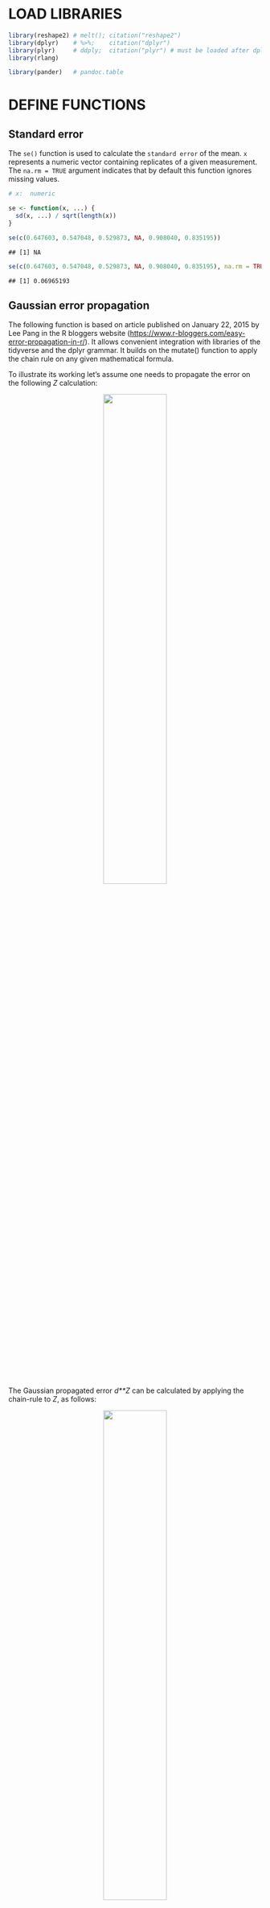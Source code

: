 # LOAD LIBRARIES

``` r
library(reshape2) # melt(); citation("reshape2")
library(dplyr)    # %>%;    citation("dplyr")
library(plyr)     # ddply;  citation("plyr") # must be loaded after dplyr
library(rlang)

library(pander)   # pandoc.table
```

# DEFINE FUNCTIONS

## Standard error

The `se()` function is used to calculate the `standard error` of the
mean. `x` represents a numeric vector containing replicates of a given
measurement. The `na.rm = TRUE` argument indicates that by default this
function ignores missing values.

``` r
# x:  numeric

se <- function(x, ...) {
  sd(x, ...) / sqrt(length(x))
}
```

``` r
se(c(0.647603, 0.547048, 0.529873, NA, 0.908040, 0.835195))
```

    ## [1] NA

``` r
se(c(0.647603, 0.547048, 0.529873, NA, 0.908040, 0.835195), na.rm = TRUE)
```

    ## [1] 0.06965193

## Gaussian error propagation

The following function is based on article published on January 22, 2015
by Lee Pang in the R bloggers website
(<https://www.r-bloggers.com/easy-error-propagation-in-r/>). It allows
convenient integration with libraries of the tidyverse and the dplyr
grammar. It builds on the mutate() function to apply the chain rule on
any given mathematical formula.

To illustrate its working let’s assume one needs to propagate the error
on the following *Z* calculation:

<!-- $$ -->
<!-- Z = \frac{(X-Y)}{(X+Y)^2} -->
<!-- $$ -->
<center style="margin-bottom: 25px;">
<img src="images/eq_Z_18px.png" style="display: block; margin-left: auto; margin-right: auto; width: 50%;" />
</center>

The Gaussian propagated error *d**Z* can be calculated by applying the
chain-rule to *Z*, as follows:

<!-- $$ -->
<!-- dZ = \sqrt{ -->
<!--   \left\{ dX*\left[         \frac{1}{(X + Y)^2} - (X - Y) * \frac{2 * (X + Y)}{\left[(X + Y)^2 \right]^2} \right]         \right\}^2 + -->
<!--   \left\{ dY*\left[ -\left( \frac{1}{(X + Y)^2} + (X - Y) * \frac{2 * (X + Y)}{\left[(X + Y)^2 \right]^2} \right) \right] \right\}^2 -->
<!-- } -->
<!-- $$ -->
<center style="margin-bottom: 25px;">
<img src="images/eq_dZ_24px.png" style="display: block; margin-left: auto; margin-right: auto; width: 50%;" />
</center>

The `mutate_with_error()` receives any given formula, construct the
respective formula for error propagation and returns the results of both
calculations. For this two arguments must be input to the
`mutate_with_error()` function. First, the `.data` argument receives a
`data.frame` containing the mean values to be used in the calculation
(i.e. *X* and *Y* in the example above) plus the standard error of these
means (i.e. *d**X* and *d**Y*) as individual columns. This nomenclature
is important: all columns containing standard errors must be named with
*d* appended to its respective mean values column. Then `f` receives a
`formula` object indicating the calculation to be done. *Vide* below for
more details on the structure of the datasets.

Inside the `mutate_with_error()` function we have the `exprs` object
which is a list of the two calculations to be done - the value of
interest and the propagated error. First, the `deparse(f[[3]])` command
transform the right-hand side of the formula `f` into a `character`
string. Then, a new `character` string is constructed containing the
full right-hand side of the formula that will be used to calculated the
propagated error (*vide* below). Finally, the left-hand side of the new
error propagation formula is created by appending the character *d* to
the original formula left-hand side (i.e. *Z* becomes *d**Z*). The
`mutate_with_error()` run these commands and return the results of the
calculation defined by the formula and its associated propagated error
appended to `.data`.

``` r
# .data: data.frame
#     f: formula
mutate_with_error = function(.data, f) {
  require(dplyr)
  
  exprs = list(
    # expression to compute new variable values
    deparse(f[[3]]),
    
    # expression to compute new variable errors
    sapply(all.vars(f[[3]]), function(v) {
      dfdp = deparse(D(f[[3]], v))
      sprintf('(d%s*(%s))^2', v, dfdp)
    }) %>%
      paste(collapse='+') %>%
      sprintf('sqrt(%s)', .)
  )
  
  names(exprs) = c(
    deparse(f[[2]]),                 # unchanged names
    sprintf('d%s', deparse(f[[2]]))  # 'd' appended to the names
  )
  
  # MATHEMAGICS!
  .data[names(exprs)] <- lapply(exprs , function(x) { eval(parse(text= x), envir = .data) })
  #.data %>% mutate_(.dots=exprs) #### -> mutate_() is deprecated, figure out how to fix.
  
  .data
}
```

``` r
data.frame(X = c(0.647, 0.547, 0.529, 0.908, 0.835), Y = c(1.072, 0.905, 0.877, 1.503, 1.383)) %>%
  summarise(dX = se(X), dY = se(Y), X = mean(X), Y = mean(Y)) %>%
  mutate_with_error(Z ~ (X-Y)/(X+Y)^2) %>%
  select(X, dX, Y, dY, Z, dZ)
```

# LOAD DATA

The sections below demonstrates the procedure for calculating
*K*<sub>*s*</sub>, *K*<sub>*d*</sub> and *R**G**R*<sup>*S**T**R*</sup>
using data from Ishihara et al., 2017.

Datasets from the original publication are available online at \[LINK\].
Datasets are expected to contain replicate measurements as rows,
metadata information and measurement values as columns. Data from
Ishihara et al., 2017 is composed by replicate measurements from three
independent experiments (`Exp`) done in various genotypes (`Genotype`)
at different time points (`time`). It contains measurements of 13C
labelling alanine and serine enrichments in proteins (`Prot_Ala` and
`Prot_Ser`) and in free amino acids (`Free_Ala` and `Free_Ser`) plus
glucose enrichment in cell walls (`Glc`). \[NEED TO CHECK THE TEXT
ITSELF, PHRASE BETTER\]

-   All missing values should be set as `NA` in your original table
-   `CSV` files are a convenient way of loading data to R.

``` r
ishihara2017_data <- read.csv2("data/KDKSRGR_13C.enrichment[3].csv")

# check data structure
str(ishihara2017_data)
```

    ## 'data.frame':    117 obs. of  8 variables:
    ##  $ Genotype: chr  "Ang0" "Bsch2" "Bu2" "Col0" ...
    ##  $ Exp     : chr  "Exp1" "Exp1" "Exp1" "Exp1" ...
    ##  $ time    : int  0 0 0 0 0 0 0 0 0 0 ...
    ##  $ Prot_Ala: num  0.00827 0.00999 0 0.01054 0 ...
    ##  $ Prot_Ser: num  0.01137 0.01236 0.00932 0.01314 0 ...
    ##  $ Free_Ala: num  0.0126 0.0129 0.0119 0.0114 0.0164 ...
    ##  $ Free_Ser: num  0.00757 0.00637 0.00664 0.00782 0.01192 ...
    ##  $ Glc     : num  0.0361 0.0422 0.0343 0.0363 0.0344 ...

# PREPARE DATA

There are many different ways in which R can prepare datasets.
Nevertheless, the important bits are: the data must be summarised -
i.e. the mean and standard error of the mean should be used below which
must be placed in individual columns with names as indicated above.

``` r
vars_prot <- c("Prot_Ala", "Prot_Ser")
vars_free <- c("Free_Ala", "Free_Ser")
vars_glc  <- c("Glc")
vars_id   <- c("Genotype", "time")

ishihara2017_summary <- ishihara2017_data %>%
  #ddply(.(Genotype, time), function(each.data) {
  ddply(as.quoted(vars_id), function(each.data) {
    ldply(c(vars_prot, vars_free, vars_glc), function(each_var) {
      rbind(
        data.frame(variable = each_var,              value = mean(each.data[,each_var], na.rm = T)),
        data.frame(variable = paste0("d", each_var), value =   se(each.data[,each_var], na.rm = T))
      )
    })
  }) %>%
  #dcast(Genotype + time ~ variable)
  dcast(paste(paste(vars_id, collapse = " + "), "variable", sep = " ~ "))

ishihara2017_summary
```

# PULSE EXPERIMENTS

## Estimation of KS

We calculate the average enrichment of free labelled alanine and serine
at ZT24 and then the *K*<sub>*S*</sub> - using Gaussian error
propagation (REF). Data table is cast back into wide format prior to
calculations.

``` r
ishihara_KS <- ishihara2017_summary %>%
  subset(time == 24) %>%
  mutate_with_error( SAt1t2 ~ (Free_Ala + Free_Ser) / 2 ) %>%  # calculate the correction factor
  mutate_with_error( KS_Ala ~ (Prot_Ala / SAt1t2) ) %>%        # calculate KS for Alanine
  mutate_with_error( KS_Ser ~ (Prot_Ser / SAt1t2) ) %>%        # calculate KS for Serine
  select(
    -all_of(c( # remove unwanted columns
      "time",
      c(vars_prot, vars_free, vars_glc, "SAt1t2"),
      paste0("d", c(vars_prot, vars_free, vars_glc, "SAt1t2"))
    ))
  )

ishihara_KS
```

## Estimation of RGRSTR

Cases in which calculations involve comparisons between time points
demands reorganization of the data set we are using. Below we define a
logic to create a individual column for values of each time point. This
will be achieved by melting the original data set, renaming the variable
names (i.e. append the time to their names) and finally re-casting the
tidy data set into a wide data set; as follows:

``` r
ishihara_pulse_data <- ishihara2017_summary %>%
  subset(time %in% c(0, 24)) %>%
  melt(id.vars = vars_id) %>%
  mutate(variable = paste(variable, time, sep = "_")) %>%
  select(-time) %>%           # remove unwanted columns
  dcast(Genotype ~ variable)

ishihara_pulse_data
```

``` r
ishihara_RGRp <- ishihara_pulse_data %>%
  mutate_with_error( RGRp ~ Glc_24 - Glc_0 ) %>%
  select(c("Genotype", "RGRp", "dRGRp"))

ishihara_RGRp
```

## Estimation of KD

Calculation of *K*<sub>*d*<sub>*p*</sub></sub> can then be easily
achieved by joining the previously calculated datasets containing
*K*<sub>*s*</sub> and *R**G**R*<sub>*p*</sub><sup>*S**T**R*</sup>
results and apply the *K*<sub>*d*<sub>*p*</sub></sub> formula.

``` r
ishihara_KDp <- join(ishihara_KS, ishihara_RGRp, by = "Genotype") %>%
  mutate_with_error( KDp_Ala ~ KS_Ala - RGRp ) %>%
  mutate_with_error( KDp_Ser ~ KS_Ser - RGRp ) %>%
  select(c("Genotype", "KDp_Ala", "dKDp_Ala", "KDp_Ser", "dKDp_Ser"))

ishihara_KDp
```

# CHASE EXPERIMENTS

``` r
ishihara_chase_data <- ishihara2017_summary %>%
  subset(time %in% c(24, 120)) %>%
  melt(id.vars = vars_id) %>%
  mutate(variable = paste(variable, time, sep = "_")) %>%
  select(-time) %>%           # remove unwanted columns
  dcast(Genotype ~ variable)

ishihara_chase_data
```

## Estimation of KS

Note that results are in \#/day
:(120*h* − 24*h*) ÷ 24*h*/*d**a**y* = 4*d**a**y**s*; This value has to
be input as ‘numeric’ and not as an object given the behaviour of
`mutate_with_error()`. (This can be solved dynamically, to implement in
the future.)

``` r
# ishihara_KSloss <- ishihara_chase_data %>%
#   mutate_with_error( KSloss_Ala ~ (log(Prot_Ala_120) - log(Prot_Ala_24)) / (4) ) %>%
#   mutate_with_error( KSloss_Ser ~ (log(Prot_Ser_120) - log(Prot_Ser_24)) / (4) ) %>%
#   # remove unwanted columns
#   select(c("Genotype", "KSloss_Ala", "dKSloss_Ala", "KSloss_Ser", "dKSloss_Ser"))

ishihara_KSloss <- ishihara_chase_data %>%
  mutate_with_error( KSloss_Ala ~ -((log(Prot_Ala_120) - log(Prot_Ala_24))) / (4) ) %>%
  mutate_with_error( KSloss_Ser ~ -((log(Prot_Ser_120) - log(Prot_Ser_24))) / (4) ) %>%
  # remove unwanted columns
  select(c("Genotype", "KSloss_Ala", "dKSloss_Ala", "KSloss_Ser", "dKSloss_Ser"))

ishihara_KSloss
```

## Estimation of RGRSTR

Similarly to what was done for the pulse data, the
*R**G**R*<sub>*c*</sub><sup>*S**T**R*</sup> calculation also demands
re-organization of the original dataset.

Note that results are in \#/day
:(120*h* − 24*h*) ÷ 24*h*/*d**a**y* = 4*d**a**y**s*; This value has to
be input as ‘numeric’ and not as an object given the behaviour of
`mutate_with_error()`.

``` r
ishihara_RGRc <- ishihara_chase_data %>%
  mutate_with_error( RGRc ~ 1 - (Glc_120 / Glc_24)^(1/4) ) %>% 
  select(c("Genotype", "RGRc", "dRGRc"))

ishihara_RGRc
```

## Estimation of KD

``` r
# ishihara_KDc <- join(ishihara_KSloss, ishihara_RGRc, by = "Genotype") %>%
#   mutate_with_error( KDc_Ala ~ -KSloss_Ala - RGRc ) %>%
#   mutate_with_error( KDc_Ser ~ -KSloss_Ser - RGRc ) %>%
#   select(c("Genotype", "KDc_Ala", "dKDc_Ala", "KDc_Ser", "dKDc_Ser"))

ishihara_KDc <- join(ishihara_KSloss, ishihara_RGRc, by = "Genotype") %>%
  mutate_with_error( KDc_Ala ~ KSloss_Ala - RGRc ) %>%
  mutate_with_error( KDc_Ser ~ KSloss_Ser - RGRc ) %>%
  select(c("Genotype", "KDc_Ala", "dKDc_Ala", "KDc_Ser", "dKDc_Ser"))

ishihara_KDc
```
